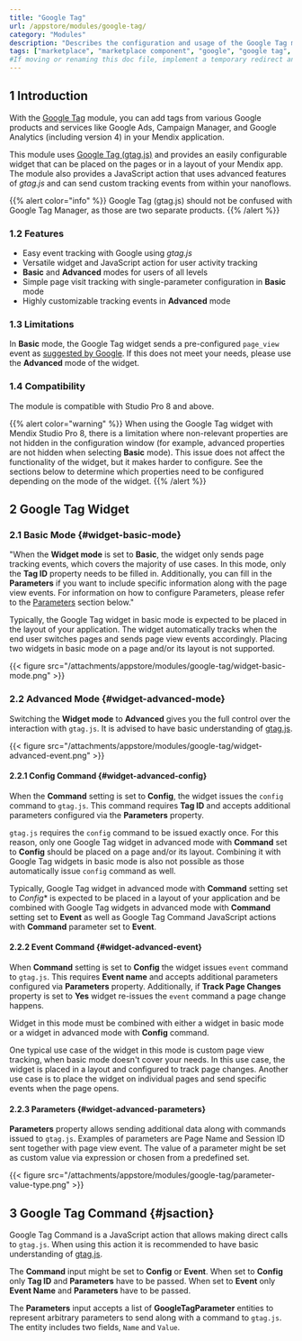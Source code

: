 ```yaml
---
title: "Google Tag"
url: /appstore/modules/google-tag/
category: "Modules"
description: "Describes the configuration and usage of the Google Tag module, which is available in the Mendix Marketplace."
tags: ["marketplace", "marketplace component", "google", "google tag", "google analytics", "google ads", "google tag manager", "platform support"]
#If moving or renaming this doc file, implement a temporary redirect and let the respective team know they should update the URL in the product. See Mapping to Products for more details.
---
```


## 1 Introduction

With the [Google Tag](https://marketplace.mendix.com/link/component/207519/) module, you can add tags from various Google products and services like Google Ads, Campaign Manager, and Google Analytics (including version 4) in your Mendix application.

This module uses [Google Tag (gtag.js)](https://developers.google.com/tag-platform/gtagjs) and provides an easily configurable widget that can be placed on the pages or in a layout of your Mendix app. The module also provides a JavaScript action that uses advanced features of *gtag.js* and can send custom tracking events from within your nanoflows.

{{% alert color="info" %}}
Google Tag (gtag.js) should not be confused with Google Tag Manager, as those are two separate products.
{{% /alert %}}

### 1.2 Features

* Easy event tracking with Google using *gtag.js*
* Versatile widget and JavaScript action for user activity tracking
* **Basic** and **Advanced** modes for users of all levels
* Simple page visit tracking with single-parameter configuration in **Basic** mode
* Highly customizable tracking events in **Advanced** mode

### 1.3 Limitations

In **Basic** mode, the Google Tag widget sends a pre-configured `page_view` event as [suggested by Google](https://developers.google.com/tag-platform/gtagjs/reference/events#page_view). If this does not meet your needs, please use the **Advanced** mode of the widget.

### 1.4 Compatibility

The module is compatible with Studio Pro 8 and above.

{{% alert color="warning" %}}
When using the Google Tag widget with Mendix Studio Pro 8, there is a limitation where non-relevant properties are not hidden in the configuration window (for example, advanced properties are not hidden when selecting **Basic** mode). This issue does not affect the functionality of the widget, but it makes harder to configure. See the sections below to determine which properties need to be configured depending on the mode of the widget.
{{% /alert %}}

## 2 Google Tag Widget

### 2.1 Basic Mode {#widget-basic-mode}

"When the **Widget mode** is set to **Basic**, the widget only sends page tracking events, which covers the majority of use cases. In this mode, only the **Tag ID** property needs to be filled in. Additionally, you can fill in the **Parameters** if you want to include specific information along with the page view events. For information on how to configure Parameters, please refer to the [Parameters](#widget-advanced-parameters) section below."

Typically, the Google Tag widget in basic mode is expected to be placed in the layout of your application. The widget automatically tracks when the end user switches pages and sends page view events accordingly. Placing two widgets in basic mode on a page and/or its layout is not supported.

{{< figure src="/attachments/appstore/modules/google-tag/widget-basic-mode.png" >}}

### 2.2 Advanced Mode {#widget-advanced-mode}

Switching the **Widget mode** to **Advanced** gives you the full control over the interaction with `gtag.js`. It is advised to have basic understanding of [gtag.js](https://developers.google.com/tag-platform/gtagjs).

{{< figure src="/attachments/appstore/modules/google-tag/widget-advanced-event.png" >}}

#### 2.2.1 Config Command {#widget-advanced-config}

When the **Command** setting is set to **Config**, the widget issues the `config` command to `gtag.js`. This command requires **Tag ID** and accepts additional parameters configured via the **Parameters** property.

`gtag.js` requires the `config` command to be issued exactly once. For this reason, only one Google Tag widget in advanced mode with **Command** set to **Config** should be placed on a page and/or its layout. Combining it with Google Tag widgets in basic mode is also not possible as those automatically issue `config` command as well.

Typically, Google Tag widget in advanced mode with **Command** setting set to *Config** is expected to be placed in a layout of your application and be combined with Google Tag widgets in advanced mode with **Command** setting set to **Event** as well as Google Tag Command JavaScript actions with **Command** parameter set to **Event**.

#### 2.2.2 Event Command {#widget-advanced-event}

When **Command** setting is set to **Config** the widget issues `event` command to `gtag.js`. This requires **Event name** and accepts additional parameters configured via **Parameters** property. Additionally, if **Track Page Changes** property is set to **Yes** widget re-issues the `event` command a page change happens.

Widget in this mode must be combined with either a widget in basic mode or a widget in advanced mode with **Config** command.

One typical use case of the widget in this mode is custom page view tracking, when basic mode doesn't cover your needs. In this use case, the widget is placed in a layout and configured to track page changes. Another use case is to place the widget on individual pages and send specific events when the page opens.

#### 2.2.3 Parameters {#widget-advanced-parameters}

**Parameters** property allows sending additional data along with commands issued to `gtag.js`. Examples of parameters are Page Name and Session ID sent together with page view event. The value of a parameter might be set as custom value via expression or chosen from a predefined set. 

{{< figure src="/attachments/appstore/modules/google-tag/parameter-value-type.png" >}}

## 3 Google Tag Command {#jsaction}

Google Tag Command is a JavaScript action that allows making direct calls to `gtag.js`. When using this action it is recommended to have basic understanding of [gtag.js](https://developers.google.com/tag-platform/gtagjs).

The **Command** input might be set to **Config** or **Event**. When set to **Config** only **Tag ID** and **Parameters** have to be passed. When set to **Event** only **Event Name** and **Parameters** have to be passed.

The **Parameters** input accepts a list of **GoogleTagParameter** entities to represent arbitrary parameters to send along with a command to `gtag.js`. The entity includes two fields, `Name` and `Value`.

